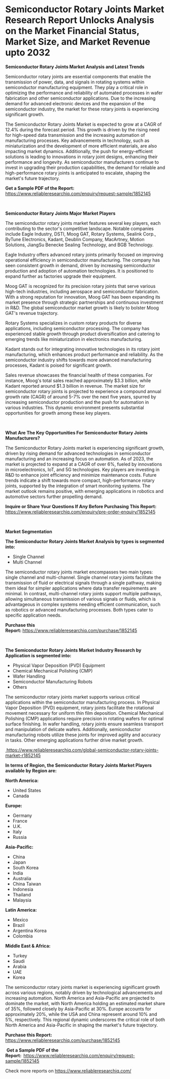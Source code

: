 <p><h1>Semiconductor Rotary Joints Market Research Report Unlocks Analysis on the Market Financial Status, Market Size, and Market Revenue upto 2032</h1></p><p><strong>Semiconductor Rotary Joints Market Analysis and Latest Trends</strong></p>
<p><p>Semiconductor rotary joints are essential components that enable the transmission of power, data, and signals in rotating systems within semiconductor manufacturing equipment. They play a critical role in optimizing the performance and reliability of automated processes in wafer fabrication and other semiconductor applications. Due to the increasing demand for advanced electronic devices and the expansion of the semiconductor industry, the market for these rotary joints is experiencing significant growth.</p><p>The Semiconductor Rotary Joints Market is expected to grow at a CAGR of 12.4% during the forecast period. This growth is driven by the rising need for high-speed data transmission and the increasing automation of manufacturing processes. Key advancements in technology, such as miniaturization and the development of more efficient materials, are also impacting market dynamics. Additionally, the push for energy-efficient solutions is leading to innovations in rotary joint designs, enhancing their performance and longevity. As semiconductor manufacturers continue to invest in upgrading their production capabilities, the demand for reliable and high-performance rotary joints is anticipated to escalate, shaping the market's future trajectory.</p></p>
<p><strong>Get a Sample PDF of the Report:&nbsp;</strong> <a href="https://www.reliableresearchiq.com/enquiry/request-sample/1852145?utm_campaign=1834&utm_medium=2&utm_source=Github&utm_content=ia&utm_term=07012025&utm_id=semiconductor-rotary-joints">https://www.reliableresearchiq.com/enquiry/request-sample/1852145</a></p>
<p>&nbsp;</p>
<p><strong>Semiconductor Rotary Joints Major Market Players</strong></p>
<p><p>The semiconductor rotary joints market features several key players, each contributing to the sector's competitive landscape. Notable companies include Eagle Industry, DSTI, Moog GAT, Rotary Systems, Sealink Corp., ByTune Electronics, Kadant, Deublin Company, MacArtney, Motion Solutions, JiangSu Benecke Sealing Technology, and BGB Technology.</p><p>Eagle Industry offers advanced rotary joints primarily focused on improving operational efficiency in semiconductor manufacturing. The company has seen consistent growth in demand, driven by increasing semiconductor production and adoption of automation technologies. It is positioned to expand further as factories upgrade their equipment.</p><p>Moog GAT is recognized for its precision rotary joints that serve various high-tech industries, including aerospace and semiconductor fabrication. With a strong reputation for innovation, Moog GAT has been expanding its market presence through strategic partnerships and continuous investment in R&D. The global semiconductor market growth is likely to bolster Moog GAT's revenue trajectory.</p><p>Rotary Systems specializes in custom rotary products for diverse applications, including semiconductor processing. The company has experienced stable growth through product diversification and catering to emerging trends like miniaturization in electronics manufacturing. </p><p>Kadant stands out for integrating innovative technologies in its rotary joint manufacturing, which enhances product performance and reliability. As the semiconductor industry shifts towards more advanced manufacturing processes, Kadant is poised for significant growth.</p><p>Sales revenue showcases the financial health of these companies. For instance, Moog's total sales reached approximately $3.3 billion, while Kadant reported around $1.3 billion in revenue. The market size for semiconductor rotary joints is projected to experience a compound annual growth rate (CAGR) of around 5-7% over the next five years, spurred by increasing semiconductor production and the push for automation in various industries. This dynamic environment presents substantial opportunities for growth among these key players.</p></p>
<p>&nbsp;</p>
<p><strong>What Are The Key Opportunities For Semiconductor Rotary Joints Manufacturers?</strong></p>
<p><p>The Semiconductor Rotary Joints market is experiencing significant growth, driven by rising demand for advanced technologies in semiconductor manufacturing and an increasing focus on automation. As of 2023, the market is projected to expand at a CAGR of over 6%, fueled by innovations in microelectronics, IoT, and 5G technologies. Key players are investing in R&D to enhance joint efficiency and minimize maintenance costs. Future trends indicate a shift towards more compact, high-performance rotary joints, supported by the integration of smart monitoring systems. The market outlook remains positive, with emerging applications in robotics and automotive sectors further propelling demand.</p></p>
<p><strong>Inquire or Share Your Questions If Any Before Purchasing This Report:</strong> <a href="https://www.reliableresearchiq.com/enquiry/pre-order-enquiry/1852145?utm_campaign=1834&utm_medium=2&utm_source=Github&utm_content=ia&utm_term=07012025&utm_id=semiconductor-rotary-joints">https://www.reliableresearchiq.com/enquiry/pre-order-enquiry/1852145</a></p>
<p>&nbsp;</p>
<p><strong>Market Segmentation</strong></p>
<p><strong>The Semiconductor Rotary Joints Market Analysis by types is segmented into:</strong></p>
<p><ul><li>Single Channel</li><li>Multi Channel</li></ul></p>
<p><p>The semiconductor rotary joints market encompasses two main types: single channel and multi-channel. Single channel rotary joints facilitate the transmission of fluid or electrical signals through a single pathway, making them ideal for simpler applications where data transfer requirements are minimal. In contrast, multi-channel rotary joints support multiple pathways, allowing simultaneous transmission of various signals or fluids, which is advantageous in complex systems needing efficient communication, such as robotics or advanced manufacturing processes. Both types cater to specific application needs.</p></p>
<p><strong>Purchase this Report:&nbsp;</strong><a href="https://www.reliableresearchiq.com/purchase/1852145?utm_campaign=1834&utm_medium=2&utm_source=Github&utm_content=ia&utm_term=07012025&utm_id=semiconductor-rotary-joints">https://www.reliableresearchiq.com/purchase/1852145</a></p>
<p>&nbsp;</p>
<p><strong>The Semiconductor Rotary Joints Market Industry Research by Application is segmented into:</strong></p>
<p><ul><li>Physical Vapor Deposition (PVD) Equipment</li><li>Chemical Mechanical Polishing (CMP)</li><li>Wafer Handling</li><li>Semiconductor Manufacturing Robots</li><li>Others</li></ul></p>
<p><p>The semiconductor rotary joints market supports various critical applications within the semiconductor manufacturing process. In Physical Vapor Deposition (PVD) equipment, rotary joints facilitate the rotational movement necessary for uniform thin film deposition. Chemical Mechanical Polishing (CMP) applications require precision in rotating wafers for optimal surface finishing. In wafer handling, rotary joints ensure seamless transport and manipulation of delicate wafers. Additionally, semiconductor manufacturing robots utilize these joints for improved agility and accuracy in tasks. Other emerging applications further drive market growth.</p></p>
<p><a href="https://www.reliableresearchiq.com/global-semiconductor-rotary-joints-market-r1852145?utm_campaign=1834&utm_medium=2&utm_source=Github&utm_content=ia&utm_term=07012025&utm_id=semiconductor-rotary-joints">&nbsp;https://www.reliableresearchiq.com/global-semiconductor-rotary-joints-market-r1852145</a></p>
<p><strong>In terms of Region, the Semiconductor Rotary Joints Market Players available by Region are:</strong></p>
<p>
    <p> <strong> North America: </strong>
        <ul>
            <li>United States</li>
            <li>Canada</li>
        </ul>
        </p> 
    <p> <strong> Europe: </strong>
        <ul>
            <li>Germany</li>
            <li>France</li>
            <li>U.K.</li>
            <li>Italy</li>
            <li>Russia</li>
        </ul>
        </p> 
    <p> <strong> Asia-Pacific: </strong>
        <ul>
            <li>China</li>
            <li>Japan</li>
            <li>South Korea</li>
            <li>India</li>
            <li>Australia</li>
            <li>China Taiwan</li>
            <li>Indonesia</li>
            <li>Thailand</li>
            <li>Malaysia</li>
        </ul>
        </p> 
    <p> <strong> Latin America: </strong>
        <ul>
            <li>Mexico</li>
            <li>Brazil</li>
            <li>Argentina Korea</li>
            <li>Colombia</li>
        </ul>
        </p> 
    <p> <strong> Middle East & Africa: </strong>
        <ul>
            <li>Turkey</li>
            <li>Saudi</li>
            <li>Arabia</li>
            <li>UAE</li>
            <li>Korea</li>
        </ul>
    </p>
    </p>
<p><p>The semiconductor rotary joints market is experiencing significant growth across various regions, notably driven by technological advancements and increasing automation. North America and Asia-Pacific are projected to dominate the market, with North America holding an estimated market share of 35%, followed closely by Asia-Pacific at 30%. Europe accounts for approximately 20%, while the USA and China represent around 10% and 5%, respectively. This regional dynamic underscores the critical role of both North America and Asia-Pacific in shaping the market's future trajectory.</p></p>
<p><strong>Purchase this Report: </strong><a href="https://www.reliableresearchiq.com/purchase/1852145?utm_campaign=1834&utm_medium=2&utm_source=Github&utm_content=ia&utm_term=07012025&utm_id=semiconductor-rotary-joints">https://www.reliableresearchiq.com/purchase/1852145</a></p>
<p>&nbsp;<strong>Get a Sample PDF of the Report:&nbsp;&nbsp;</strong><a href="https://www.reliableresearchiq.com/enquiry/request-sample/1852145?utm_campaign=1834&utm_medium=2&utm_source=Github&utm_content=ia&utm_term=07012025&utm_id=semiconductor-rotary-joints">https://www.reliableresearchiq.com/enquiry/request-sample/1852145</a></p>
<p><strong></strong></p>
<p>Check more reports on <a href="https://www.reliableresearchiq.com/?utm_campaign=1834&utm_medium=2&utm_source=Github&utm_content=ia&utm_term=07012025&utm_id=semiconductor-rotary-joints">https://www.reliableresearchiq.com/</a></p>